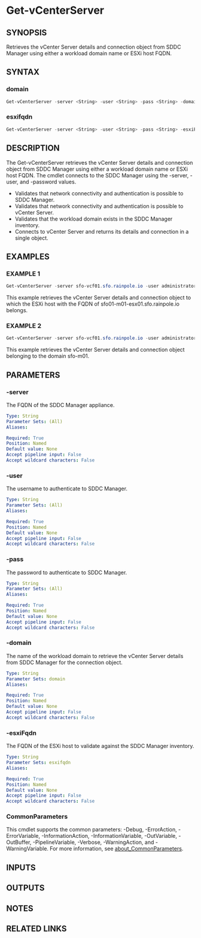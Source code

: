 # Get-vCenterServer

## SYNOPSIS

Retrieves the vCenter Server details and connection object from SDDC Manager using either a workload domain name or ESXi host FQDN.

## SYNTAX

### domain

```powershell
Get-vCenterServer -server <String> -user <String> -pass <String> -domain <String> [<CommonParameters>]
```

### esxifqdn

```powershell
Get-vCenterServer -server <String> -user <String> -pass <String> -esxiFqdn <String> [<CommonParameters>]
```

## DESCRIPTION

The Get-vCenterServer retrieves the vCenter Server details and connection object from SDDC Manager using either a workload domain name or ESXi host FQDN.
The cmdlet connects to the SDDC Manager using the -server, -user, and -password values.

- Validates that network connectivity and authentication is possible to SDDC Manager.
- Validates that network connectivity and authentication is possible to vCenter Server.
- Validates that the workload domain exists in the SDDC Manager inventory.
- Connects to vCenter Server and returns its details and connection in a single object.

## EXAMPLES

### EXAMPLE 1

```powershell
Get-vCenterServer -server sfo-vcf01.sfo.rainpole.io -user administrator@vsphere.local -pass VMw@re1! -esxiFqdn sfo01-m01-esx01.sfo.rainpole.io
```

This example retrieves the vCenter Server details and connection object to which the ESXi host with the FQDN of sfo01-m01-esx01.sfo.rainpole.io belongs.

### EXAMPLE 2

```powershell
Get-vCenterServer -server sfo-vcf01.sfo.rainpole.io -user administrator@vsphere.local -pass VMw@re1! -domain sfo-m01

```

This example retrieves the vCenter Server details and connection object belonging to the domain sfo-m01.

## PARAMETERS

### -server

The FQDN of the SDDC Manager appliance.

```yaml
Type: String
Parameter Sets: (All)
Aliases:

Required: True
Position: Named
Default value: None
Accept pipeline input: False
Accept wildcard characters: False
```

### -user

The username to authenticate to SDDC Manager.

```yaml
Type: String
Parameter Sets: (All)
Aliases:

Required: True
Position: Named
Default value: None
Accept pipeline input: False
Accept wildcard characters: False
```

### -pass

The password to authenticate to SDDC Manager.

```yaml
Type: String
Parameter Sets: (All)
Aliases:

Required: True
Position: Named
Default value: None
Accept pipeline input: False
Accept wildcard characters: False
```

### -domain

The name of the workload domain to retrieve the vCenter Server details from SDDC Manager for the connection object.

```yaml
Type: String
Parameter Sets: domain
Aliases:

Required: True
Position: Named
Default value: None
Accept pipeline input: False
Accept wildcard characters: False
```

### -esxiFqdn

The FQDN of the ESXi host to validate against the SDDC Manager inventory.

```yaml
Type: String
Parameter Sets: esxifqdn
Aliases:

Required: True
Position: Named
Default value: None
Accept pipeline input: False
Accept wildcard characters: False
```

### CommonParameters

This cmdlet supports the common parameters: -Debug, -ErrorAction, -ErrorVariable, -InformationAction, -InformationVariable, -OutVariable, -OutBuffer, -PipelineVariable, -Verbose, -WarningAction, and -WarningVariable. For more information, see [about_CommonParameters](http://go.microsoft.com/fwlink/?LinkID=113216).

## INPUTS

## OUTPUTS

## NOTES

## RELATED LINKS

